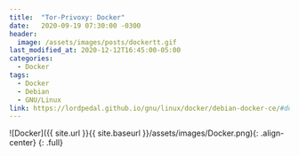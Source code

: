```yaml
---
title:  "Tor-Privoxy: Docker"
date:   2020-09-19 07:30:00 -0300
header:
  image: /assets/images/posts/dockertt.gif
last_modified_at: 2020-12-12T16:45:00-05:00
categories:
  - Docker
tags:
  - Docker
  - Debian
  - GNU/Linux
link: https://lordpedal.github.io/gnu/linux/docker/debian-docker-ce/#docker-tor-privoxy
---
```


![Docker]({{ site.url }}{{ site.baseurl }}/assets/images/Docker.png){: .align-center}
{: .full}

